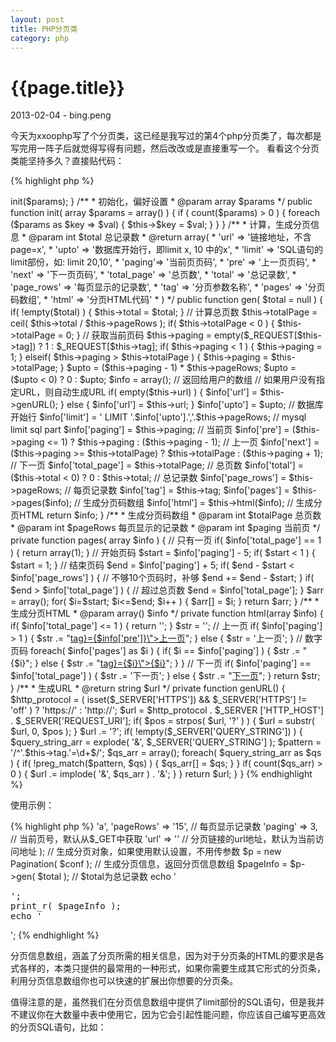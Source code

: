 ```yaml
---
layout: post
title: PHP分页类
category: php
---
```


{{page.title}}
==============
<p>2013-02-04 - bing.peng</p>

<p>
今天为xxoophp写了个分页类，这已经是我写过的第4个php分页类了，每次都是写完用一阵子后就觉得写得有问题，然后改改或是直接重写一个。
看看这个分页类能坚持多久？直接贴代码：
</p>

{% highlight php %}

<?php
/**
 * 分页类
 * @author bing.peng
 */
class Pagination {
    
    private $tag       = 'page';// 分页参数名
    private $total     = 0;     // 总记录数
    private $totalPage = 0;     // 总页数
    private $pageRows  = 10;    // 每页记录数
    private $url;               // 不含分页参数(page=x)的url
    private $paging;            // 当前页码
    
    public function __construct(array $params = array()) {
        $this->init($params);
    }
    
    /**
     * 初始化，偏好设置
     * @param array $params
     */
    public function init( array $params = array() ) {
        if ( count($params) > 0 ) {   
            foreach ($params as $key => $val) {
                $this->$key = $val;
            }     
        }
    }
    
    /**
     * 计算，生成分页信息
     * @param int $total 总记录数
     * @return array(
     *   'url'   => '链接地址，不含page=x',
     *   'upto'  => '数据库开始行，即limit x, 10 中的x',
     *   'limit' => 'SQL语句的limit部份，如: limit 20,10',
     *   'paging'=> '当前页页码',
     *   'pre'   => '上一页页码',
     *   'next'  => '下一页页码',
     *   'total_page' => '总页数', 
     *   'total'      => '总记录数', 
     *   'page_rows'  => '每页显示的记录数',
     *   'tag'        => '分页参数名称', 
     *   'pages'      => '分页码数组',
     *   'html'       => '分页HTML代码'
     * )
     */
    public function gen( $total = null ) {
        if( !empty($total) ) {
            $this->total = $total;
        }
        
        // 计算总页数
        $this->totalPage = ceil( $this->total / $this->pageRows );
        if( $this->totalPage < 0 ) { $this->totalPage = 0; }
        
        // 获取当前页码
        $this->paging = empty($_REQUEST[$this->tag]) ? 1 : $_REQUEST[$this->tag];

        if( $this->paging < 1 ) {
            $this->paging = 1;
        }
        elseif( $this->paging > $this->totalPage ) {
            $this->paging = $this->totalPage;
        }
        
        $upto = ($this->paging - 1) * $this->pageRows;
        $upto = ($upto < 0) ? 0 : $upto;
        
        $info = array();    // 返回给用户的数组
        
        // 如果用户没有指定URL，则自动生成URL
        if( empty($this->url) ) {
            $info['url'] = $this->genURL();
        }
        else {
            $info['url'] = $this->url;
        }
        
        $info['upto']       = $upto;    // 数据库开始行
        $info['limit']      = ' LIMIT '.$info['upto'].','.$this->pageRows;  // mysql limit sql part
        $info['paging']     = $this->paging;    // 当前页
        $info['pre']        = ($this->paging <= 1) ? $this->paging : ($this->paging - 1); // 上一页
        $info['next']       = 
            ($this->paging >= $this->totalPage) ? $this->totalPage : ($this->paging + 1); // 下一页
        $info['total_page'] = $this->totalPage; // 总页数
        $info['total']      = ($this->total < 0) ? 0 : $this->total;    // 总记录数
        $info['page_rows']  = $this->pageRows;  // 每页记录数
        $info['tag']        = $this->tag;
        $info['pages']      = $this->pages($info);  // 生成分页码数组
        $info['html']       = $this->html($info);   // 生成分页HTML
        
        return $info;
    }
    
    /**
     * 生成分页码数组
     * @param int $totalPage 总页数
     * @param int $pageRows 每页显示的记录数
     * @param int $paging 当前页
     */
    private function pages( array $info ) {
        // 只有一页
        if( $info['total_page'] == 1 ) {
             return array(1);
        }
        
        // 开始页码
        $start = $info['paging'] - 5;
        if( $start < 1 ) {
            $start = 1;
        }
        
        // 结束页码
        $end = $info['paging'] + 5;
        if( $end - $start < $info['page_rows'] ) {  // 不够10个页码时，补够
            $end += $end - $start;
        }
        if( $end > $info['total_page'] ) {  // 超过总页数
            $end = $info['total_page'];
        }
        
        $arr = array();
        for( $i=$start; $i<=$end; $i++ ) {
            $arr[] = $i;
        }
        return $arr;
    }
    
    /**
     * 生成分页HTML
     * @param array() $info
     */
    private function html(array $info) {
        if( $info['total_page'] <= 1 ) { return ''; }
        
        $str = '';
        
        // 上一页
        if( $info['paging'] > 1 ) {
            $str .= "<a href=\"{$info['url']}{$this->tag}={$info['pre']}\">上一页</a>";
        }
        else {
            $str = '<span>上一页</span>';
        }
        
        // 数字页码
        foreach( $info['pages'] as $i ) {
            if( $i == $info['paging'] ) {
                $str .= "<span class=\"active\">{$i}</span>";       
            }
            else {
                $str .= "<a href=\"{$info['url']}{$this->tag}={$i}\">{$i}</a>";
            }
        }
        
        // 下一页
        if( $info['paging'] == $info['total_page'] ) {
            $str .= '<span>下一页</span>';
        }
        else {
            $str .= "<a href=\"{$info['url']}{$info['tag']}={$info['next']}\">下一页</a>";
        }
        return $str;
    }
    
    /**
     * 生成URL
     * @return string $url
     */
    private function genURL() {
        $http_protocol = ( isset($_SERVER['HTTPS']) && $_SERVER['HTTPS'] != 'off' ) ? 'https://' : 'http://';
        $url = $http_protocol . $_SERVER ['HTTP_HOST'] . $_SERVER['REQUEST_URI'];
        
        if( $pos = strpos( $url, '?' ) ) {
            $url = substr( $url, 0, $pos );
        }
        
        $url .= '?';
        
        if( !empty($_SERVER['QUERY_STRING']) ) {
            $query_string_arr = explode( '&', $_SERVER['QUERY_STRING'] );
            $pattern = '/^'.$this->tag.'=\d+$/';
            $qs_arr = array();
            foreach( $query_string_arr as $qs ) {
                if( !preg_match($pattern, $qs) ) {
                    $qs_arr[] = $qs;
                }   
            }
        
            if( count($qs_arr) > 0 ) {
                $url .= implode( '&', $qs_arr ) . '&';
            }
        }
        return $url;
    }
}

{% endhighlight %}

<p>使用示例：</p>

{% highlight php %}

<?php
require ROOT . 'libs/Pagination.lib.php';   // 载入类库

$total = 328; // 总记录数

// 分页偏好设置
$conf = array(
    // 分页参数名称，默认名称为page，URL为：xx.com/products.php?page=3
    // 如果设为'a'，URL则为：xx.com/products.php?a=3
    'tag'       => 'a', 
    'pageRows'  => '15', // 每页显示记录数
    'paging'    => 3,    // 当前页号，默认从$_GET中获取
    'url'       => ''    // 分页链接的url地址，默认为当前访问地址
);

// 生成分页对象，如果使用默认设置，不用传参数
$p = new Pagination( $conf );   

// 生成分页信息，返回分页信息数组
$pageInfo = $p->gen( $total );   // $total为总记录数

echo '<pre>';
print_r( $pageInfo );
echo '</pre>';

{% endhighlight %}

<p>
分页信息数组，涵盖了分页所需的相关信息，因为对于分页条的HTML的要求是各式各样的，本类只提供的最常用的一种形式，如果你需要生成其它形式的分页条，利用分页信息数组你也可以快速的扩展出你想要的分页条。
</p>

<p>
值得注意的是，虽然我们在分页信息数组中提供了limit部份的SQL语句，但是我并不建议你在大数量中表中使用它，因为它会引起性能问题，你应该自己编写更高效的分页SQL语句，比如：
</p>


